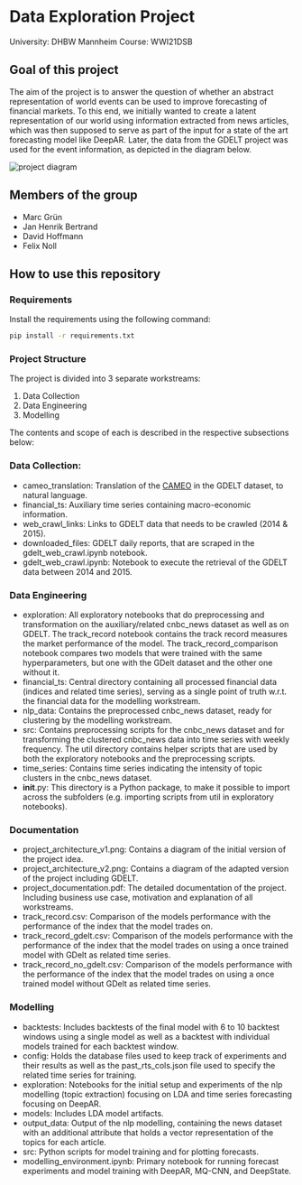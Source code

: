 # Data Exploration Project
University: DHBW Mannheim
Course: WWI21DSB

## Goal of this project
The aim of the project is to answer the question of whether an abstract representation of world events can be used to improve forecasting of financial markets. To this end, we initially wanted to create a latent representation of our world using information extracted from news articles, which was then supposed to serve as part of the input for a state of the art forecasting model like DeepAR. Later, the data from the GDELT project was used for the event information, as depicted in the diagram below.

![project diagram](https://github.com/jhb300/project_submission_haiperformer/blob/main/documentation/project_architecture_v2.png?raw=true)

## Members of the group
- Marc Grün
- Jan Henrik Bertrand
- David Hoffmann
- Felix Noll

## How to use this repository

### Requirements
Install the requirements using the following command:
```bash
pip install -r requirements.txt
```

### Project Structure
The project is divided into 3 separate workstreams: 

1. Data Collection
2. Data Engineering
3. Modelling

The contents and scope of each is described in the respective subsections below:

### Data Collection:
- cameo_translation: Translation of the [CAMEO](https://en.wikipedia.org/wiki/Conflict_and_Mediation_Event_Observations) in the GDELT dataset, to natural language.
- financial_ts: Auxiliary time series containing macro-economic information.
- web_crawl_links: Links to GDELT data that needs to be crawled (2014 & 2015).
- downloaded_files: GDELT daily reports, that are scraped in the gdelt_web_crawl.ipynb notebook.
- gdelt_web_crawl.ipynb: Notebook to execute the retrieval of the GDELT data between 2014 and 2015.

### Data Engineering
- exploration: All exploratory notebooks that do preprocessing and transformation on the auxiliary/related cnbc_news dataset as well as on GDELT. The track_record notebook contains the track record measures the market performance of the model. The track_record_comparison notebook compares two models that were trained with the same hyperparameters, but one with the GDelt dataset and the other one without it.
- financial_ts: Central directory containing all processed financial data (indices and related time series), serving as a single point of truth w.r.t. the financial data for the modelling workstream.
- nlp_data: Contains the preprocessed cnbc_news dataset, ready for clustering by the modelling workstream.
- src: Contains preprocessing scripts for the cnbc_news dataset and for transforming the clustered cnbc_news data into time series with weekly frequency. The util directory contains helper scripts that are used by both the exploratory notebooks and the preprocessing scripts.
- time_series: Contains time series indicating the intensity of topic clusters in the cnbc_news dataset.
- __init__.py: This directory is a Python package, to make it possible to import across the subfolders (e.g. importing scripts from util in exploratory notebooks).

### Documentation
- project_architecture_v1.png: Contains a diagram of the initial version of the project idea.
- project_architecture_v2.png: Contains a diagram of the adapted version of the project including GDELT.
- project_documentation.pdf: The detailed documentation of the project. Including business use case, motivation and explanation of all workstreams.
- track_record.csv: Comparison of the models performance with the performance of the index that the model trades on.
- track_record_gdelt.csv: Comparison of the models performance with the performance of the index that the model trades on using a once trained model with GDelt as related time series.
- track_record_no_gdelt.csv: Comparison of the models performance with the performance of the index that the model trades on using a once trained model without GDelt as related time series.

### Modelling
- backtests: Includes backtests of the final model with 6 to 10 backtest windows using a single model as well as a backtest with individual models trained for each backtest window.
- config: Holds the database files used to keep track of experiments and their results as well as the past_rts_cols.json file used to specify the related time series for training.
- exploration: Notebooks for the initial setup and experiments of the nlp modelling (topic extraction) focusing on LDA and time series forecasting focusing on DeepAR.
- models: Includes LDA model artifacts.
- output_data: Output of the nlp modelling, containing the news dataset with an additional attribute that holds a vector representation of the topics for each article.
- src: Python scripts for model training and for plotting forecasts.
- modelling_environment.ipynb: Primary notebook for running forecast experiments and model training with DeepAR, MQ-CNN, and DeepState.
